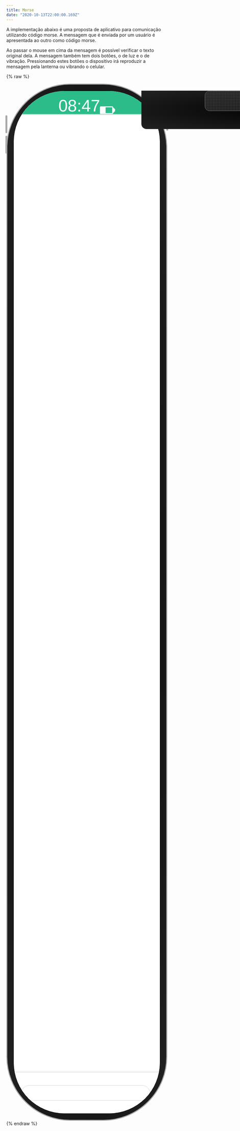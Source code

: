 ```yaml
---
title: Morse
date: "2020-10-13T22:00:00.169Z"
---
```


A implementação abaixo é uma proposta de aplicativo para comunicação utilizando código morse. A mensagem que é enviada por um usuário é apresentada ao outro como código morse.

Ao passar o mouse em cima da mensagem é possível verificar o texto original dela. A mensagem também tem dois botões, o de luz e o de vibração. Pressionando estes botões o dispositivo irá reproduzir a mensagem pela lanterna ou vibrando o celular.

{% raw %}
<style>
.container {
  display: flex;
  align-items: center;
  justify-content: center;
}
.phone {
  border: 3px solid darkgray;
  border-radius: 5vh;
  height: 80vh;
  width: 45vh;
  padding: 1.2rem;
  display: flex;
  background: radial-gradient(#000, #222);
  position: relative;
}
.real-button {
  border-radius: 1rem;
  background-color: darkgray;
  height: 3rem;
  width: .4rem;
  position: absolute;
}
.power {
  right: -.4rem;
  top: 6rem;
}
.volume-up {
  height: 3.5rem;
  left: -.4rem;
  top: 6rem;
}
.volume-down {
  height: 3.5rem;
  left: -.4rem;
  top: 10rem;
}
.camera-container {
  position: absolute;
  width: 23vh;
  left: 10.5vh;
  background-color: black;
  height: 3vh;
  background: radial-gradient(#000, #222);
  border-radius: 0 0 1rem 1rem;
  display: flex;
  flex-direction: row;
  justify-content: space-around;
}
.speaker {
  width: 13vh;
  height: 1.5vh;
  border: 2px solid #444;
  border-radius: 1rem;
  background-image: linear-gradient(90deg, rgba(68, 68, 68, .5) 50%, transparent 0),
  linear-gradient(rgba(68, 68, 68, .5) 50%, transparent 0);
  background-size: .3rem .3rem;
}
.camera {
  width: 1.5vh;
  height: 1.5vh;
  border: 1px solid #444;
  background: radial-gradient(#222, #444);
  border-radius: 1rem;
  position: absolute;
  right: 2vh;
}
.screen {
  border: 1px solid black;
  border-radius: 4vh;
  flex: 1;
  background-color: white;
  display: flex;
  overflow: hidden;
  flex-direction: column;
}
.header {
  height: 4.5rem;
  width: 100%;
  background-color: #2bbc8a;
  box-shadow: 0px 0px 5px gray;
  color: white;
  font-family: Helvetica;
  display: flex;
  flex-direction: column;
}
.header-info {
  padding: .4vh 3.5vh;
  font-size: 1.3vh;
  display: flex;
  justify-content: space-between;
}
.header-info svg {
  height: 2.2vh;
  padding-right: 0.7vh;
}
.title-container {
  flex: 1;
  display: flex;
  align-items: center;
}
.title {
  padding: 0 1rem;
  font-weight: bold;
  font-size: 1.2em;
}
.body {
  flex: 1;
  display: flex;
  width: 100%;
  flex-direction: column;
  overflow: hidden;
  justify-content: flex-end;
}
.chat {
  flex: 1;
  overflow-y: auto;
}
.chat-container {
  width: 100%;
  display: flex;
  flex-direction: column;
  justify-content: flex-end;
}
.chat-message-container {
  display: flex;
  flex-direction: column;
  justify-content: flex-end;
  width: 100%;
}
.chat-message {
  margin: 0.3rem 1rem;
  padding: 1rem;
  border-radius: 2rem;
  max-width: 27vh;
  background-color: #2bbc8a;
  color: white;
  align-self: flex-start;
  position: relative;
}
.chat-message-button-container {
  display: flex;
  flex-direction: row;
  position: relative;
  top: -1.3rem;
  margin-left: 1rem;
}
.container-self {
  justify-content: flex-end;
  margin-right: 1rem;
}
.message-button {
  width: 1.7rem;
  height: 1.7rem;
  border-radius: 1rem;
  border: none;
  background-color: #008858;
  color: white;
  margin: 0 0.1rem;
  padding: 0;
  cursor: pointer;
}
.button-self {
  background-color: gray;
  color: black;
}
.message-button svg {
  height: 1.5rem;
  padding-top: 0.3rem;
}
.self {
  align-self: flex-end;
  background-color: lightgray;
  color: black;
}
.chat-input {
  width: 100%;
  margin-top: 0.6rem;
  height: 5rem;
  box-shadow: 0px 4px 10px gray;
  display: flex;
  align-items: center;
  justify-content: center;
  padding: 1.5rem;
}
.chat-input input {
  flex: 1;
  outline: none;
  padding: .5rem;
  border-radius: 2rem;
  border: 1px solid lightgray;
  height: 3rem;
  margin-right: .4rem;
}
.chat-input button {
  border: none;
  outline: none;
  height: 3rem;
  width: 3rem;
  background-color: #2bbc8a;
  border-radius: 3rem;
  color: white;
  box-shadow: 2px 2px 5px lightgray;
}
.light {
  box-shadow: 0 0 45px 100px rgb(255,255,255);
  background: white;
  border: none;
}
.vibration {
  animation: shake 0.3s;
  animation-iteration-count: infinite;
}
@keyframes shake {
  0% { transform: translate(1px, 1px) rotate(0deg); }
  10% { transform: translate(-1px, -2px) rotate(-1deg); }
  20% { transform: translate(-3px, 0px) rotate(1deg); }
  30% { transform: translate(3px, 2px) rotate(0deg); }
  40% { transform: translate(1px, -1px) rotate(1deg); }
  50% { transform: translate(-1px, 2px) rotate(-1deg); }
  60% { transform: translate(-3px, 1px) rotate(0deg); }
  70% { transform: translate(3px, 1px) rotate(-1deg); }
  80% { transform: translate(-1px, -1px) rotate(1deg); }
  90% { transform: translate(1px, 2px) rotate(0deg); }
  100% { transform: translate(1px, -2px) rotate(-1deg); }
}
</style>
<div class="container">
  <div id="phone" class="phone">
    <div class="power real-button"></div>
    <div class="volume-up real-button"></div>
    <div class="volume-down real-button"></div>
    <div class="camera-container">
      <div class="speaker"></div>
      <div id="camera" class="camera"></div>
    </div>
    <div class="screen">
      <div class="header">
        <div class="header-info">
          <span>08:47</span>
          <div>
            <svg viewBox="0 0 512 512" fill="white"><path d="M496,208h-16v-16c0-8.837-7.163-16-16-16h-16v-16c0-17.673-14.327-32-32-32H32c-17.673,0-32,14.327-32,32v192 c0,17.673,14.327,32,32,32h384c17.673,0,32-14.327,32-32v-16h16c8.837,0,16-7.163,16-16v-16h16c8.837,0,16-7.163,16-16v-64 C512,215.163,504.837,208,496,208z M416,192v160H192V160h224V192z"/></svg>
          </div>
        </div>
        <div class="title-container">
          <span class="title">Morse chat</span>
        </div>
      </div>
      <div class="body">
        <div class="chat">
          <div id="chat-container" class="chat-container"></div>
        </div>
        <div class="chat-input">
          <input type="text" id="message" onkeyup="keyUp()" />
          <button onclick="sendMessage()">
            <svg viewBox="0 0 24 24" fill="white" width="18px" height="18px"><path d="M0 0h24v24H0z" fill="none"/><path d="M2.01 21L23 12 2.01 3 2 10l15 2-15 2z"/></svg>
          </button>
        </div>
      </div>
    </div>
  </div>
</div>
<script>
const messageList = [];
let morseInterval = null;
function sendMessage() {
  const messageInput = document.getElementById("message");
  if (messageInput && messageInput.value) {
    messageList.push({ message: messageInput.value, isAutomatic: false });
    messageInput.value = "";
    renderMessages();
  }
}
function renderMessages() {
  const chatContainer = document.getElementById("chat-container");
  chatContainer.innerHTML = "";
  for (const message of messageList) {
    const morseMessage = getMorseTranslated(message.message);
    const messageContainer = document.createElement("div");
    messageContainer.className = "chat-message-container";
    const spanElement = document.createElement("span");
    spanElement.className = "chat-message";
    if (!message.isAutomatic) {
      spanElement.className += " self";
    }
    spanElement.innerText = morseMessage;
    spanElement.addEventListener("mouseenter", () => messageMouseEnter(spanElement, message.message));
    spanElement.addEventListener("mouseleave", () => messageMouseLeave(spanElement, morseMessage));
    spanElement.addEventListener("touchstart", () => messageMouseEnter(spanElement, message.message));
    spanElement.addEventListener("touchend", () => messageMouseLeave(spanElement, morseMessage));
    messageContainer.appendChild(spanElement);
    const messageButtonContainer = document.createElement("div");
    messageButtonContainer.className = "chat-message-button-container";
    if (!message.isAutomatic) {
      messageButtonContainer.className += " container-self";
    }
    const buttonLight = document.createElement("button");
    buttonLight.className = "message-button";
    if (!message.isAutomatic) {
      buttonLight.className += " button-self";
    }
    buttonLight.innerHTML = "<svg viewBox=\"0 0 480.003 480.003\" fill=\"white\"><path d=\"M140.935,369.074c3.335,4.073,6.919,7.937,10.731,11.569h0.024c23.716,22.776,55.35,35.454,88.232,35.36 c2.088,0,4.192-0.048,6.296-0.152c67.558-4.017,120.628-59.38,121.784-127.048c0.328-38.926-17.176-75.862-47.512-100.256 c-5.491-4.65-8.607-11.518-8.488-18.712v-17.832c-0.042-10.134-6.445-19.15-16-22.528v-9.472c-0.021-5.923-2.245-11.627-6.24-16 c8.32-9.044,8.32-22.956,0-32c8.87-9.677,8.215-24.712-1.461-33.581c-2.566-2.352-5.618-4.112-8.939-5.155 c-3.652-21.716-24.216-36.36-45.932-32.708c-16.759,2.818-29.89,15.949-32.708,32.708c-12.534,3.899-19.535,17.22-15.636,29.755 c1.038,3.336,2.798,6.403,5.156,8.981c-8.32,9.044-8.32,22.956,0,32c-3.995,4.373-6.219,10.077-6.24,16v9.472 c-9.555,3.378-15.958,12.394-16,22.528v18.76c-0.142,7.161-3.497,13.879-9.136,18.296 C104.204,233.817,96.176,314.413,140.935,369.074z M240.001,16.003c10.168,0.012,19.229,6.418,22.632,16h-45.264 C220.772,22.421,229.833,16.015,240.001,16.003z M208.001,48.003h64c4.418,0,8,3.582,8,8s-3.582,8-8,8h-64c-4.418,0-8-3.582-8-8 S203.583,48.003,208.001,48.003z M208.001,80.003h64c4.418,0,8,3.582,8,8s-3.582,8-8,8h-64c-4.418,0-8-3.582-8-8 S203.583,80.003,208.001,80.003z M200.001,120.003c0-4.418,3.582-8,8-8h64c4.418,0,8,3.582,8,8v8h-80V120.003z M169.001,201.483 v-0.04c9.36-7.45,14.869-18.718,15-30.68v-18.76c0-4.418,3.582-8,8-8h96c4.418,0,8,3.582,8,8v17.832 c-0.17,12.028,5.127,23.483,14.4,31.144c26.553,21.332,41.88,53.645,41.6,87.704c-0.987,59.218-47.422,107.682-106.544,111.2 c-61.76,3.017-114.272-44.604-117.289-106.364C126.439,258.105,141.585,223.965,169.001,201.483z\"/><path d=\"M240.001,432.003c-4.418,0-8,3.582-8,8v32c0,4.418,3.582,8,8,8s8-3.582,8-8v-32 C248.001,435.584,244.42,432.003,240.001,432.003z\"/><path d=\"M168.01,412.712c-0.003-0.002-0.006-0.004-0.009-0.005c-3.827-2.207-8.72-0.894-10.927,2.934 c0,0.001-0.001,0.002-0.001,0.002l-16,27.704c-2.234,3.812-0.956,8.713,2.856,10.947c3.812,2.234,8.713,0.956,10.947-2.856 c0.018-0.03,0.035-0.061,0.053-0.092l16-27.704C173.142,419.818,171.835,414.924,168.01,412.712z\"/><path d=\"M104.455,357.021c-0.031,0.018-0.062,0.036-0.093,0.054l-27.704,16c-3.841,2.183-5.185,7.067-3.002,10.908 c2.183,3.841,7.067,5.185,10.908,3.002c0.031-0.018,0.062-0.036,0.093-0.054l27.704-16c3.841-2.183,5.185-7.067,3.002-10.908 C113.18,356.181,108.296,354.837,104.455,357.021z\"/><path d=\"M96.001,288.003c0-4.418-3.582-8-8-8h-32c-4.418,0-8,3.582-8,8s3.582,8,8,8h32 C92.42,296.003,96.001,292.421,96.001,288.003z\"/><path d=\"M76.566,202.878c0.03,0.018,0.061,0.035,0.092,0.053l27.704,16c3.812,2.234,8.713,0.956,10.947-2.856 c2.234-3.812,0.956-8.713-2.856-10.947c-0.03-0.018-0.061-0.035-0.092-0.053l-27.704-16c-3.812-2.234-8.713-0.956-10.947,2.856 C71.476,195.742,72.754,200.643,76.566,202.878z\"/><path d=\"M371.649,220.003c1.404,0,2.784-0.37,4-1.072l27.704-16c3.841-2.184,5.184-7.068,3-10.909s-7.068-5.184-10.909-3 c-0.031,0.017-0.061,0.035-0.092,0.053l-27.704,16c-3.826,2.209-5.137,7.102-2.928,10.928 C366.151,218.478,368.791,220.003,371.649,220.003z\"/><path d=\"M424.001,280.003h-32c-4.418,0-8,3.582-8,8s3.582,8,8,8h32c4.418,0,8-3.582,8-8S428.42,280.003,424.001,280.003z\"/><path d=\"M403.439,373.128c-0.031-0.018-0.062-0.036-0.093-0.054l-27.704-16c-3.811-2.235-8.713-0.957-10.948,2.854 c-2.235,3.811-0.957,8.713,2.854,10.948c0.031,0.018,0.062,0.036,0.093,0.054l27.704,16c3.811,2.235,8.713,0.957,10.948-2.854 C408.528,380.265,407.25,375.363,403.439,373.128z\"/><path d=\"M338.929,443.347l-16-27.704c-2.183-3.841-7.067-5.185-10.908-3.002c-3.841,2.183-5.185,7.067-3.002,10.908 c0.018,0.031,0.036,0.062,0.054,0.093l16,27.704c2.183,3.841,7.067,5.185,10.908,3.002c3.841-2.183,5.185-7.067,3.002-10.908 C338.965,443.409,338.947,443.378,338.929,443.347z\"/></svg>";
    buttonLight.addEventListener("click", () => lightMorse(morseMessage));
    messageButtonContainer.appendChild(buttonLight);
    const buttonVibration = document.createElement("button");
    buttonVibration.className = "message-button";
    if (!message.isAutomatic) {
      buttonVibration.className += " button-self";
    }
    buttonVibration.innerHTML = "<svg viewBox=\"0 0 24 24\" fill=\"white\"><path d=\"m15.483 2h-6.966c-1.113 0-2.017.925-2.017 2.063v11.812.563 1.5c0 1.139.903 2.062 2.017 2.062h6.967c1.114 0 2.017-.923 2.017-2.062v-1.5-.563-11.812c-.001-1.138-.905-2.063-2.018-2.063zm.55 15h-8.066v-12.562c0-.518.411-.938.916-.938h6.233c.506 0 .917.42.917.938z\"/></g><g><path d=\"m4.207 5.793-1.755-1.755 1.717-1.545c.41-.369.443-1.001.074-1.412-.37-.411-1.001-.444-1.412-.074l-2.5 2.25c-.204.183-.323.443-.331.717-.007.274.099.54.293.733l1.793 1.793-1.793 1.793c-.391.391-.391 1.023 0 1.414l1.793 1.793-1.793 1.793c-.391.391-.391 1.023 0 1.414l1.793 1.793-1.793 1.793c-.194.194-.3.459-.293.733.008.274.127.533.331.717l2.5 2.25c.191.173.431.257.669.257.273 0 .546-.112.743-.331.369-.411.336-1.043-.074-1.412l-1.717-1.545 1.755-1.755c.391-.391.391-1.023 0-1.414l-1.793-1.793 1.793-1.793c.391-.391.391-1.023 0-1.414l-1.793-1.793 1.793-1.793c.391-.391.391-1.023 0-1.414z\"/></g><g><path d=\"m24 3.974c-.008-.274-.127-.534-.331-.717l-2.5-2.25c-.41-.37-1.042-.335-1.412.074-.369.411-.336 1.043.074 1.412l1.717 1.545-1.755 1.755c-.391.391-.391 1.023 0 1.414l1.793 1.793-1.793 1.793c-.391.391-.391 1.023 0 1.414l1.793 1.793-1.793 1.793c-.391.391-.391 1.023 0 1.414l1.755 1.755-1.717 1.545c-.41.369-.443 1.001-.074 1.412.197.219.47.331.743.331.238 0 .478-.085.669-.257l2.5-2.25c.204-.183.323-.443.331-.717.007-.274-.099-.54-.293-.733l-1.793-1.793 1.793-1.793c.391-.391.391-1.023 0-1.414l-1.793-1.793 1.793-1.793c.391-.391.391-1.023 0-1.414l-1.793-1.793 1.793-1.793c.194-.194.3-.459.293-.733z\"/></svg>";
    buttonVibration.addEventListener("click", () => vibrationMorse(morseMessage));
    messageButtonContainer.appendChild(buttonVibration);
    chatContainer.appendChild(messageContainer);
    chatContainer.appendChild(messageButtonContainer);
  }
  chatContainer.parentElement.scrollTop = chatContainer.parentElement.scrollHeight;
}
function messageMouseEnter(element, message) {
  element.innerText = message;
}
function messageMouseLeave(element, morseMessage) {
  element.innerText = morseMessage;
}
function keyUp() {
  if (event.keyCode === 13) {
    event.preventDefault();
    sendMessage();
  }
}
const morseMap = {
  a: '.-', b: '-...', c: '-.-.', d: '-..', e: '.', f: '..-.', g: '--.', h: '....', i: '..', j: '.---',
  k: '-.-', l: '.-..', m: '--', n: '-.', o: '---', p: '.--.', q: '--.-', r: '.-.', s: '...', t: '-',
  u: '..-', v: '...-', w: '.--', x: '-..-', y: '-.--', z: '--..', 1: '.----', 2: '..---', 3: '...--',
  4: '....-', 5: '.....', 6: '-....', 7: '--...', 8: '---..', 9: '----.', 0: '-----', '.': '.-.-.-',
  ',': '--..--', '?': '..--..', "'": '.----.', '/': '-..-.', '(': '-.--.', ')': '-.--.-', '&': '.-...',
  ':': '---...', ';': '-.-.-.', '=': '-...-', '+': '.-.-.', '-': '-....-', '_': '..--.-', '"': '.-..-.',
  '$': '...-..-', '!': '-.-.--', '@': '.--.-.'
};
function getMorseTranslated(text) {
  const morse = text.toLowerCase().split('').map(char => morseMap[char] || char).join('');
  return morse;
}
function lightMorse(morseMessage) {
  morseBlink(morseMessage);
}
function vibrationMorse(morseMessage) {
  morseVibrate(morseMessage)
}
function turnLightsOn() {
  const camera = document.getElementById("camera");
  camera.classList.add("light");
}
function turnLightsOff() {
  const camera = document.getElementById("camera");
  camera.classList.remove("light");
}
function shortBlink() {
  turnLightsOn();
  setTimeout(() => {
    turnLightsOff();
  }, 150);
}
function longBlink() {
  turnLightsOn();
  setTimeout(() => {
    turnLightsOff();
  }, 500);
}
function morseBlink(morseMessage) {
  runMorse(morseMessage, "blink");
}
function vibrationOn() {
  const phone = document.getElementById("phone");
  phone.classList.add("vibration");
}
function vibrationOff() {
  const phone = document.getElementById("phone");
  phone.classList.remove("vibration");
}
function shortVibration() {
  vibrationOn();
  setTimeout(() => {
    vibrationOff();
  }, 150);
}
function longVibration() {
  vibrationOn();
  setTimeout(() => {
    vibrationOff();
  }, 500);
}
function morseVibrate(morseMessage) {
  runMorse(morseMessage, "vibrate");
}
function runMorse(morseMessage, morseType) {
  const morseChars = morseMessage.split('');
  if (!morseInterval) {
    morseInterval = setInterval(() => {
      if (morseChars.length) {
        const char = morseChars.shift();
        if (char === ".") {
          if (morseType === "blink") {
            shortBlink();
          } else {
            shortVibration();
          }
        } else if (char === "-") {
          if (morseType === "blink") {
            longBlink();
          } else {
            longVibration();
          }
        }
      } else {
        clearInterval(morseInterval);
        morseInterval = null;
      }
    }, 650);
  }
}
const phrases = [
  "Bugs sao apenas oportunidades de melhoria",
  "Nao existe teste melhor que em producao",
  "Se compilou e porque funciona",
  "Na minha maquina funciona",
  "Declare variaveis e nao guerras",
];
function automaticMessages() {
  setTimeout(() => {
    const phrase = phrases.shift();
    messageList.push({ message: phrase, isAutomatic: true });
    renderMessages();
  }, 5000);
  const automaticInterval = setInterval(() => {
      if (phrases.length) {
        const phrase = phrases.shift();
        messageList.push({ message: phrase, isAutomatic: true });
        renderMessages();
      } else {
        clearInterval(automaticInterval);
      }
    }, 120000);
}
automaticMessages();
</script>
{% endraw %}
